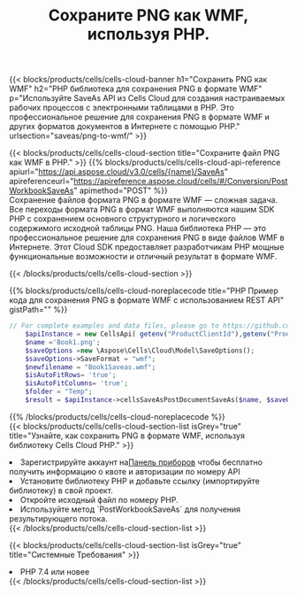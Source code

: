 ﻿---
title:  Сохраните PNG как WMF, используя PHP.
description:  Использование Aspose.Cells Cloud SDK для PHP для сохранения файла формата PNG как файла формата WMF.
kwords: Excel, Save PNG as WMF, REST, PHP
howto: How to save PNG as WMF using Aspose.Cells Cloud PHP library.
---
{{< blocks/products/cells/cells-cloud-banner h1="Сохранить PNG как WMF" h2="PHP библиотека для сохранения PNG в формате WMF" p="Используйте SaveAs API из Cells Cloud для создания настраиваемых рабочих процессов с электронными таблицами в PHP. Это профессиональное решение для сохранения PNG в формате WMF и других форматов документов в Интернете с помощью PHP." urlsection="saveas/png-to-wmf/" >}}

{{< blocks/products/cells/cells-cloud-section title="Сохраните файл PNG как WMF в PHP." >}}
{{% blocks/products/cells/cells-cloud-api-reference apiurl="https://api.aspose.cloud/v3.0/cells/{name}/SaveAs" apireferenceurl="https://apireference.aspose.cloud/cells/#/Conversion/PostWorkbookSaveAs" apimethod="POST" %}}
<br/>
Сохранение файлов формата PNG в формате WMF — сложная задача. Все переходы формата PNG в формат WMF выполняются нашим SDK PHP с сохранением основного структурного и логического содержимого исходной таблицы PNG. Наша библиотека PHP — это профессиональное решение для сохранения PNG в виде файлов WMF в Интернете. Этот Cloud SDK предоставляет разработчикам PHP мощные функциональные возможности и отличный результат в формате WMF.

{{< /blocks/products/cells/cells-cloud-section >}}

{{% blocks/products/cells/cells-cloud-noreplacecode title="PHP Пример кода для сохранения PNG в формате WMF с использованием REST API" gistPath="" %}}
  
```php
// For complete examples and data files, please go to https://github.com/aspose-cells-cloud/aspose-cells-cloud-php/
    $apiInstance = new CellsApi( getenv("ProductClientId"),getenv("ProductClientSecret") );
    $name ='Book1.png';
    $saveOptions =new \Aspose\Cells\Cloud\Model\SaveOptions();
    $saveOptions->SaveFormat = "wmf";
    $newfilename = "Book1Saveas.wmf";
    $isAutoFitRows= 'true';
    $isAutoFitColumns= 'true';
    $folder = "Temp";
    $result = $apiInstance->cellsSaveAsPostDocumentSaveAs($name, $saveOptions, $newfilename,$isAutoFitRows, $isAutoFitColumns, $folder);
```
  
{{% /blocks/products/cells/cells-cloud-noreplacecode %}}
<br/>
{{< blocks/products/cells/cells-cloud-section-list isGrey="true" title="Узнайте, как сохранить PNG в формате WMF, используя библиотеку Cells Cloud PHP." >}}
<li> Зарегистрируйте аккаунт на<a href="https://dashboard.aspose.cloud/">Панель приборов</a> чтобы бесплатно получить информацию о квоте и авторизации по номеру API</li>
<li>Установите библиотеку PHP и добавьте ссылку (импортируйте библиотеку) в свой проект.</li>
<li>Откройте исходный файл по номеру PHP.</li>
<li>Используйте метод `PostWorkbookSaveAs` для получения результирующего потока.</li>
{{< /blocks/products/cells/cells-cloud-section-list >}}

{{< blocks/products/cells/cells-cloud-section-list isGrey="true" title="Системные Требования" >}}
<li>PHP 7.4 или новее</li>
{{< /blocks/products/cells/cells-cloud-section-list >}}
